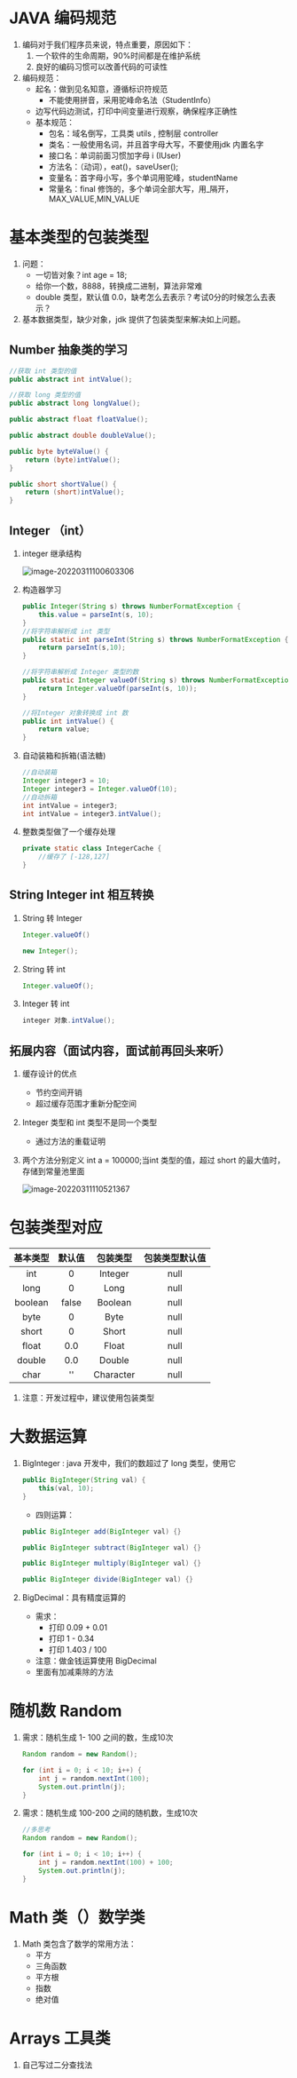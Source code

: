 # JAVA 编码规范

1. 编码对于我们程序员来说，特点重要，原因如下：
   1. 一个软件的生命周期，90%时间都是在维护系统
   2. 良好的编码习惯可以改善代码的可读性
2. 编码规范：
   - 起名：做到见名知意，遵循标识符规范
     - 不能使用拼音，采用驼峰命名法（StudentInfo）
   - 边写代码边测试，打印中间变量进行观察，确保程序正确性
   - 基本规范：
     - 包名：域名倒写，工具类 utils , 控制层 controller
     - 类名：一般使用名词，并且首字母大写，不要使用jdk 内置名字
     - 接口名：单词前面习惯加字母 i (IUser)
     - 方法名：（动词），eat()，saveUser();
     - 变量名：首字母小写，多个单词用驼峰，studentName
     - 常量名：final 修饰的，多个单词全部大写，用_隔开，MAX_VALUE,MIN_VALUE

# 基本类型的包装类型

1. 问题：
   - 一切皆对象？int age = 18;
   - 给你一个数，8888，转换成二进制，算法非常难
   - double 类型，默认值 0.0，缺考怎么去表示？考试0分的时候怎么去表示？
2. 基本数据类型，缺少对象，jdk 提供了包装类型来解决如上问题。



## Number 抽象类的学习

```java
//获取 int 类型的值
public abstract int intValue();

//获取 long 类型的值
public abstract long longValue();

public abstract float floatValue();

public abstract double doubleValue();

public byte byteValue() {
    return (byte)intValue();
}

public short shortValue() {
    return (short)intValue();
}
```



## Integer （int）

1. integer 继承结构

   ![image-20220311100603306](../picture-master/static/image-20220311100603306.png)

2. 构造器学习

   ```java
   public Integer(String s) throws NumberFormatException {
       this.value = parseInt(s, 10);
   }
   //将字符串解析成 int 类型
   public static int parseInt(String s) throws NumberFormatException {
       return parseInt(s,10);
   }
   
   //将字符串解析成 Integer 类型的数
   public static Integer valueOf(String s) throws NumberFormatException {
       return Integer.valueOf(parseInt(s, 10));
   }
   
   //将Integer 对象转换成 int 数
   public int intValue() {
       return value;
   }
   ```

   

2. 自动装箱和拆箱(语法糖)

   ```java
   //自动装箱
   Integer integer3 = 10;
   Integer integer3 = Integer.valueOf(10);
   //自动拆箱
   int intValue = integer3;
   int intValue = integer3.intValue();
   ```

3. 整数类型做了一个缓存处理

   ```java
   private static class IntegerCache {
       //缓存了 [-128,127]
   }
   ```

## String Integer int 相互转换

1. String 转 Integer

   ```java
   Integer.valueOf()
   
   new Integer();
   ```

2. String 转 int

   ```java
   Integer.valueOf();
   ```

3. Integer 转 int

   ```java
   integer 对象.intValue();
   ```

   

## 拓展内容（面试内容，面试前再回头来听）

1. 缓存设计的优点

   - 节约空间开销
   - 超过缓存范围才重新分配空间

2. Integer 类型和 int 类型不是同一个类型

   - 通过方法的重载证明

3. 两个方法分别定义 int a = 100000;当int 类型的值，超过 short 的最大值时，存储到常量池里面

   ![image-20220311110521367](../picture-master/static/image-20220311110521367.png)

# 包装类型对应

| 基本类型 | 默认值 | 包装类型  | 包装类型默认值 |
| :------: | :----: | :-------: | :------------: |
|   int    |   0    |  Integer  |      null      |
|   long   |   0    |   Long    |      null      |
| boolean  | false  |  Boolean  |      null      |
|   byte   |   0    |   Byte    |      null      |
|  short   |   0    |   Short   |      null      |
|  float   |  0.0   |   Float   |      null      |
|  double  |  0.0   |  Double   |      null      |
|   char   |   ''   | Character |      null      |

1. 注意：开发过程中，建议使用包装类型

# 大数据运算

1. BigInteger : java 开发中，我们的数超过了 long 类型，使用它

   ```java
   public BigInteger(String val) {
       this(val, 10);
   }
   ```

   - 四则运算：

   ```java
   public BigInteger add(BigInteger val) {}
   
   public BigInteger subtract(BigInteger val) {}
   
   public BigInteger multiply(BigInteger val) {}
   
   public BigInteger divide(BigInteger val) {}
   ```

2. BigDecimal：具有精度运算的

   - 需求：
     - 打印 0.09 + 0.01
     - 打印 1 - 0.34
     - 打印 1.403 / 100
   - 注意：做金钱运算使用 BigDecimal
   - 里面有加减乘除的方法

# 随机数 Random

1. 需求：随机生成 1- 100 之间的数，生成10次

   ```java
   Random random = new Random();
   
   for (int i = 0; i < 10; i++) {
       int j = random.nextInt(100);
       System.out.println(j);
   }
   ```

2. 需求：随机生成 100-200 之间的随机数，生成10次

   ```java
   //多思考
   Random random = new Random();
   
   for (int i = 0; i < 10; i++) {
       int j = random.nextInt(100) + 100;
       System.out.println(j);
   }
   ```

   

# Math 类（）数学类

1. Math 类包含了数学的常用方法：
   - 平方
   - 三角函数
   - 平方根
   - 指数
   - 绝对值

# Arrays 工具类

1. 自己写过二分查找法